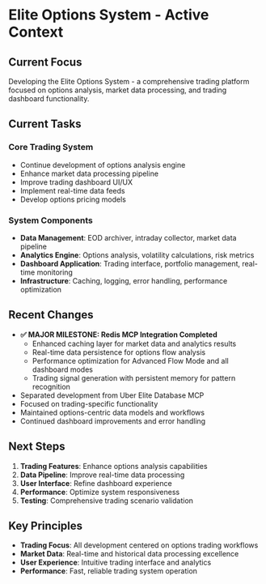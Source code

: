 # Elite Options System - Active Context

## Current Focus

Developing the Elite Options System - a comprehensive trading platform focused on options analysis, market data processing, and trading dashboard functionality.

## Current Tasks

### Core Trading System
- Continue development of options analysis engine
- Enhance market data processing pipeline
- Improve trading dashboard UI/UX
- Implement real-time data feeds
- Develop options pricing models

### System Components
- **Data Management**: EOD archiver, intraday collector, market data pipeline
- **Analytics Engine**: Options analysis, volatility calculations, risk metrics
- **Dashboard Application**: Trading interface, portfolio management, real-time monitoring
- **Infrastructure**: Caching, logging, error handling, performance optimization

## Recent Changes

- **✅ MAJOR MILESTONE: Redis MCP Integration Completed**
  - Enhanced caching layer for market data and analytics results
  - Real-time data persistence for options flow analysis
  - Performance optimization for Advanced Flow Mode and all dashboard modes
  - Trading signal generation with persistent memory for pattern recognition
- Separated development from Uber Elite Database MCP
- Focused on trading-specific functionality
- Maintained options-centric data models and workflows
- Continued dashboard improvements and error handling

## Next Steps

1. **Trading Features**: Enhance options analysis capabilities
2. **Data Pipeline**: Improve real-time data processing
3. **User Interface**: Refine dashboard experience
4. **Performance**: Optimize system responsiveness
5. **Testing**: Comprehensive trading scenario validation

## Key Principles

- **Trading Focus**: All development centered on options trading workflows
- **Market Data**: Real-time and historical data processing excellence
- **User Experience**: Intuitive trading interface and analytics
- **Performance**: Fast, reliable trading system operation